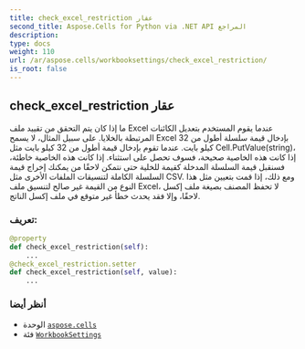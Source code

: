```yaml
---
title: check_excel_restriction عقار
second_title: Aspose.Cells for Python via .NET API المراجع
description:
type: docs
weight: 110
url: /ar/aspose.cells/workbooksettings/check_excel_restriction/
is_root: false
---
```

##  check_excel_restriction عقار

ما إذا كان يتم التحقق من تقييد ملف Excel عندما يقوم المستخدم بتعديل الكائنات المرتبطة بالخلايا.
على سبيل المثال، لا يسمح Excel بإدخال قيمة سلسلة أطول من 32 كيلو بايت.
عندما تقوم بإدخال قيمة أطول من 32 كيلو بايت مثل Cell.PutValue(string)، إذا كانت هذه الخاصية صحيحة، فسوف تحصل على استثناء.
إذا كانت هذه الخاصية خاطئة، فسنقبل قيمة السلسلة المدخلة كقيمة للخلية حتى نتمكن لاحقًا من
يمكنك إخراج قيمة السلسلة الكاملة لتنسيقات الملفات الأخرى مثل CSV.
ومع ذلك، إذا قمت بتعيين مثل هذا النوع من القيمة غير صالح لتنسيق ملف Excel،
لا تحفظ المصنف بصيغة ملف إكسل لاحقًا، وإلا فقد يحدث خطأ غير متوقع في ملف إكسل الناتج.
###  تعريف:
```python
@property
def check_excel_restriction(self):
    ...
@check_excel_restriction.setter
def check_excel_restriction(self, value):
    ...
```

###  أنظر أيضا
* الوحدة [`aspose.cells`](../../)
* فئة [`WorkbookSettings`](/cells/python-net/ar/aspose.cells/workbooksettings)
